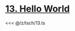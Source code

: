 # [13. Hello World](https://tsch.js.org/13/play/zh-CN) <Badge type="info" text="warm-up" />

<<< @/z/tsch/13.ts
